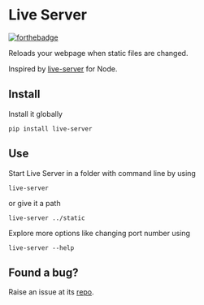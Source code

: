 # Live Server

[![forthebadge](https://forthebadge.com/images/badges/made-with-python.svg)](https://forthebadge.com)

Reloads your webpage when static files are changed.

Inspired by [live-server](https://www.npmjs.com/package/live-server) for Node.

## Install

Install it globally

```
pip install live-server
```

## Use

Start Live Server in a folder with command line by using

```
live-server
```

or give it a path

```
live-server ../static
```

Explore more options like changing port number using

```
live-server --help
```

## Found a bug?

Raise an issue at its [repo](https://www.github.com/ajitid/live-server).
